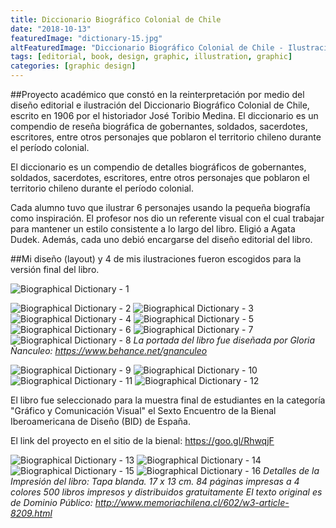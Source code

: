 ```yaml
---
title: Diccionario Biográfico Colonial de Chile
date: "2018-10-13"
featuredImage: "dictionary-15.jpg"
altFeaturedImage: "Diccionario Biográfico Colonial de Chile - Ilustración y Diseño Editorial - Giu Magnani Diseñador e Ilustrador de Treviglio - Bergamo, Italia (Italy)"
tags: [editorial, book, design, graphic, illustration, graphic]
categories: [graphic design]
---
```


##Proyecto académico que constó en la reinterpretación por medio del diseño editorial e ilustración del Diccionario Biográfico Colonial de Chile, escrito en 1906 por el historiador José Toribio Medina. El diccionario es un compendio de reseña biográfica de gobernantes, soldados, sacerdotes, escritores, entre otros personajes que poblaron el territorio chileno durante el período colonial.

El diccionario es un compendio de detalles biográficos de gobernantes, soldados, sacerdotes, escritores, entre otros personajes que poblaron el territorio chileno durante el período colonial.

Cada alumno tuvo que ilustrar 6 personajes usando la pequeña biografía como inspiración. El profesor nos dio un referente visual con el cual trabajar para mantener un estilo consistente a lo largo del libro. Eligió a Agata Dudek. Además, cada uno debió encargarse del diseño editorial del libro.

##Mi diseño (layout) y 4 de mis ilustraciones fueron escogidos para la versión final del libro.


![Biographical Dictionary - 1](dictionary-1.png)


![Biographical Dictionary - 2](dictionary-2.jpg)
![Biographical Dictionary - 3](dictionary-3.jpg)
![Biographical Dictionary - 4](dictionary-4.jpg)
![Biographical Dictionary - 5](dictionary-5.jpg)
![Biographical Dictionary - 6](dictionary-6.jpg)
![Biographical Dictionary - 7](dictionary-7.jpg)
![Biographical Dictionary - 8](dictionary-8.jpg)
_La portada del libro fue diseñada por Gloria Ñanculeo: https://www.behance.net/gnanculeo_

![Biographical Dictionary - 9](dictionary-9.jpg)
![Biographical Dictionary - 10](dictionary-10.jpg)
![Biographical Dictionary - 11](dictionary-11.jpg)
![Biographical Dictionary - 12](dictionary-12.jpg)

El libro fue seleccionado para la muestra final de estudiantes en la categoría "Gráfico y Comunicación Visual" el Sexto Encuentro de la Bienal Iberoamericana de Diseño (BID) de España.

El link del proyecto en el sitio de la bienal: https://goo.gl/RhwqjF

![Biographical Dictionary - 13](dictionary-13.jpg)
![Biographical Dictionary - 14](dictionary-14.jpg)
![Biographical Dictionary - 15](dictionary-15.jpg)
![Biographical Dictionary - 16](dictionary-16.jpg)
_Detalles de la Impresión del libro:
Tapa blanda. 17 x 13 cm.
84 páginas impresas a 4 colores
500 libros impresos y distribuidos gratuitamente
El texto original es de Dominio Público: http://www.memoriachilena.cl/602/w3-article-8209.html_
